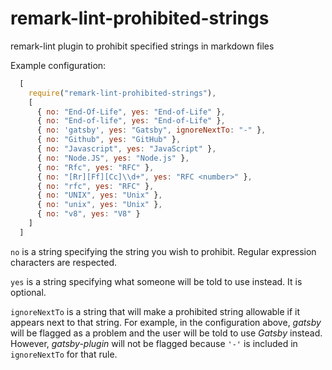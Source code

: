 # remark-lint-prohibited-strings
remark-lint plugin to prohibit specified strings in markdown files

Example configuration:

```javascript
  [
    require("remark-lint-prohibited-strings"),
    [
      { no: "End-Of-Life", yes: "End-of-Life" },
      { no: "End-of-life", yes: "End-of-Life" },
      { no: 'gatsby', yes: "Gatsby", ignoreNextTo: "-" },
      { no: "Github", yes: "GitHub" },
      { no: "Javascript", yes: "JavaScript" },
      { no: "Node.JS", yes: "Node.js" },
      { no: "Rfc", yes: "RFC" },
      { no: "[Rr][Ff][Cc]\\d+", yes: "RFC <number>" },
      { no: "rfc", yes: "RFC" },
      { no: "UNIX", yes: "Unix" },
      { no: "unix", yes: "Unix" },
      { no: "v8", yes: "V8" }
    ]
  ]
  ```

`no` is a string specifying the string you wish to prohibit. Regular expression
characters are respected.

`yes` is a string specifying what someone will be told to use instead. It is
optional.

`ignoreNextTo` is a string that will make a prohibited string allowable if it
appears next to that string. For example, in the configuration above, _gatsby_
will be flagged as a problem and the user will be told to use _Gatsby_ instead.
However, _gatsby-plugin_ will not be flagged because `'-'` is included in
`ignoreNextTo` for that rule.
